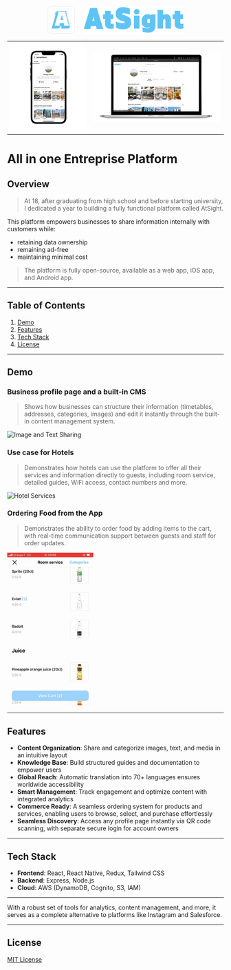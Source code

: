 <div align="center">
  <p align="center">
    <img src="Assets/AtSight-App-Icon.png" height="64" alt="AtSight Icon">
    &nbsp;&nbsp;&nbsp;
    <img src="Assets/AtSight_logo.png" height="64" alt="AtSight Logo">
  </p>
  <table>
    <tr>
      <td align="center">
        <img src="Assets/Mobile_App_Preview.png" alt="Mobile App Preview" width="280px">
      </td>
      <td align="center">
        <img src="Assets/Web_App_Preview.png" alt="Web App Preview" width="470px">
      </td>
    </tr>
  </table>
</div>

# All in one Entreprise Platform

## Overview
> At 18, after graduating from high school and before starting university, I dedicated a year to building a fully functional platform called AtSight.

This platform empowers businesses to share information internally with customers while:
- retaining data ownership
- remaining ad-free
- maintaining minimal cost

> The platform is fully open-source, available as a web app, iOS app, and Android app.

---

## Table of Contents
1. [Demo](#demo)
2. [Features](#features)
3. [Tech Stack](#tech-stack)
4. [License](#license)

---

## Demo

### Business profile page and a built-in CMS
> Shows how businesses can structure their information (timetables, addresses, categories, images) and edit it instantly through the built-in content management system.
<img src="Assets/IG-and-CMS.gif" alt="Image and Text Sharing" width="200px">

### Use case for Hotels
> Demonstrates how hotels can use the platform to offer all their services and information directly to guests, including room service, detailed guides, WiFi access, contact numbers and more.
<img src="Assets/iOS-App-Hotel-Info.gif" alt="Hotel Services" width="200px">

### Ordering Food from the App
> Demonstrates the ability to order food by adding items to the cart, with real-time communication support between guests and staff for order updates.
<img src="Assets/Ordering-Food.gif" alt="Ordering Food" width="200px">

---

## Features

- **Content Organization**: Share and categorize images, text, and media in an intuitive layout
- **Knowledge Base**: Build structured guides and documentation to empower users
- **Global Reach**: Automatic translation into 70+ languages ensures worldwide accessibility
- **Smart Management**: Track engagement and optimize content with integrated analytics
- **Commerce Ready**: A seamless ordering system for products and services, enabling users to browse, select, and purchase effortlessly
- **Seamless Discovery**: Access any profile page instantly via QR code scanning, with separate secure login for account owners

---

## Tech Stack
- **Frontend**: React, React Native, Redux, Tailwind CSS
- **Backend**: Express, Node.js
- **Cloud**: AWS (DynamoDB, Cognito, S3, IAM)

---

With a robust set of tools for analytics, content management, and more, it serves as a complete alternative to platforms like Instagram and Salesforce.

---

## License
[MIT License](LICENSE)
